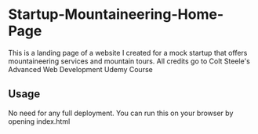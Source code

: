 # Startup-Mountaineering-Home-Page
This is a landing page of a website I created for a mock startup that offers mountaineering services and mountain tours. All credits go to Colt Steele's Advanced Web Development Udemy Course

## Usage
No need for any full deployment.
You can run this on your browser by opening index.html
